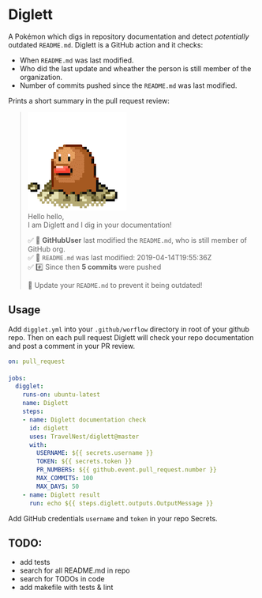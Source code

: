 # Diglett 
A Pokémon which digs in repository documentation and detect _potentially_ outdated `README.md`. Diglett is a GitHub action and it checks:
 - When `README.md` was last modified.
 - Who did the last update and wheather the person is still member of the organization.  
 - Number of commits pushed since the `README.md` was last modified. 

Prints a short summary in the pull request review:
> ![diglett](https://raw.githubusercontent.com/TravelNest/diglett/master/diglett.gif)   
> Hello hello,  
> I am Diglett and I dig in your documentation! 
>
>:white_check_mark: :bust_in_silhouette: **GitHubUser** last modified the `README.md`, who is still member of GitHub org.  
:white_check_mark: :date: `README.md` was last modified: 2019-04-14T19:55:36Z   
:white_check_mark: :hash: Since then **5 commits** were pushed   
>
>:memo: Update your `README.md` to prevent it being outdated! 


## Usage
Add `digglet.yml` into your `.github/worflow` directory in root of your github repo. Then on each pull request Diglett will check
your repo documentation and post a comment in your PR review.
```yaml
on: pull_request

jobs:
  digglet:
    runs-on: ubuntu-latest
    name: Diglett
    steps:
    - name: Diglett documentation check
      id: diglett
      uses: TravelNest/diglett@master
      with:
        USERNAME: ${{ secrets.username }}
        TOKEN: ${{ secrets.token }}
        PR_NUMBERS: ${{ github.event.pull_request.number }}
        MAX_COMMITS: 100
        MAX_DAYS: 50
    - name: Diglett result
      run: echo ${{ steps.diglett.outputs.OutputMessage }} 
```

Add GitHub credentials `username` and `token` in your repo Secrets.

## TODO:
 - add tests
 - search for all README.md in repo
 - search for TODOs in code
 - add makefile with tests & lint

